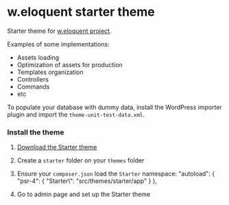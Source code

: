 w.eloquent starter theme
========================

Starter theme for [w.eloquent project](https://github.com/bruno-barros/w.eloquent).

Examples of some implementations:

- Assets loading
- Optimization of assets for production
- Templates organization
- Controllers
- Commands
- etc

To populate your database with dummy data, install the WordPress importer plugin and import the `theme-unit-test-data.xml`.

### Install the theme

1. [Download the Starter theme](https://github.com/bruno-barros/weloquent-starter-theme/archive/master.zip)
2. Create a `starter` folder on your `themes` folder
3. Ensure your `composer.json` load the `Starter` namespace:
	"autoload": {
        "psr-4": {
          "Starter\\": "src/themes/starter/app"
        }
    },

4. Go to admin page and set up the Starter theme